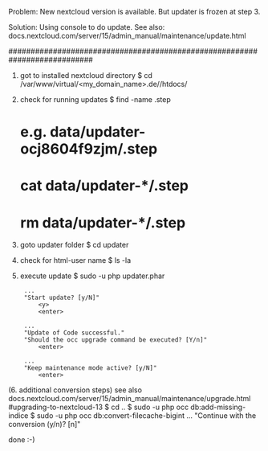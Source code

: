 Problem:
    New nextcloud version is available. But updater is frozen at step 3.

Solution:
    Using console to do update.
    See also:
      docs.nextcloud.com/server/15/admin_manual/maintenance/update.html

###########################################################################

1. got to installed nextcloud directory
    $ cd /var/www/virtual/<my_domain_name>.de/<subdomain>/htdocs/

2. check for running updates
    $ find -name .step
    # e.g. data/updater-ocj8604f9zjm/.step

    # cat data/updater-*/.step
    # rm data/updater-*/.step

3. goto updater folder
    $ cd updater

4. check for html-user name
    $ ls -la

5. execute update
    $ sudo -u <username> php updater.phar

        ...
        "Start update? [y/N]"
            <y>
            <enter>

        ...
        "Update of Code successful."
        "Should the occ upgrade command be executed? [Y/n]"
            <enter>

        ...
        "Keep maintenance mode active? [y/N]"
            <enter>

(6. additional conversion steps)
  see also docs.nextcloud.com/server/15/admin_manual/maintenance/upgrade.html
  #upgrading-to-nextcloud-13
    $ cd ..
    $ sudo -u <username> php occ db:add-missing-indice
    $ sudo -u <username> php occ db:convert-filecache-bigint
        ...
        "Continue with the conversion (y/n)? [n]"
            <y>
            <enter>

done :-)
